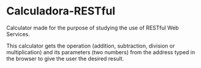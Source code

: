 # Calculadora-RESTful
Calculator made for the purpose of studying the use of RESTful Web Services.

This calculator gets the operation (addition, subtraction, division or multiplication) and its parameters (two numbers) from the address typed in the browser to give the user the desired result.
